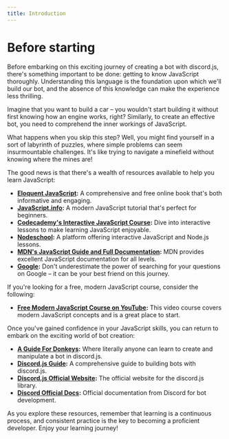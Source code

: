 ```yaml
---
title: Introduction
---
```


# Before starting

Before embarking on this exciting journey of creating a bot with discord.js, there's something important to be done: getting to know JavaScript thoroughly. Understanding this language is the foundation upon which we'll build our bot, and the absence of this knowledge can make the experience less thrilling.

Imagine that you want to build a car – you wouldn't start building it without first knowing how an engine works, right? Similarly, to create an effective bot, you need to comprehend the inner workings of JavaScript.

What happens when you skip this step? Well, you might find yourself in a sort of labyrinth of puzzles, where simple problems can seem insurmountable challenges. It's like trying to navigate a minefield without knowing where the mines are!

The good news is that there's a wealth of resources available to help you learn JavaScript:

- **[Eloquent JavaScript](http://eloquentjavascript.net/):** A comprehensive and free online book that's both informative and engaging.
- **[JavaScript.info](https://javascript.info/):** A modern JavaScript tutorial that's perfect for beginners.
- **[Codecademy's Interactive JavaScript Course](https://www.codecademy.com/learn/introduction-to-javascript):** Dive into interactive lessons to make learning JavaScript enjoyable.
- **[Nodeschool](https://nodeschool.io/):** A platform offering interactive JavaScript and Node.js lessons.
- **[MDN's JavaScript Guide and Full Documentation](https://developer.mozilla.org/en-US/docs/Web/JavaScript):** MDN provides excellent JavaScript documentation for all levels.
- **[Google](https://google.com/):** Don't underestimate the power of searching for your questions on Google – it can be your best friend on this journey.

If you're looking for a free, modern JavaScript course, consider the following:

- **[Free Modern JavaScript Course on YouTube](https://www.youtube.com/watch?v=BXqUH86F-kA&list=PLntvgXM11X6pi7mW0O4ZmfUI1xDSIbmTm):** This video course covers modern JavaScript concepts and is a great place to start.

Once you've gained confidence in your JavaScript skills, you can return to embark on the exciting world of bot creation:

- **[A Guide For Donkeys](./installation-preparations.md):** Where literally anyone can learn to create and manipulate a bot in discord.js.
- **[Discord.js Guide](https://discordjs.guide/#before-you-begin):** A comprehensive guide to building bots with discord.js.
- **[Discord.js Official Website](https://discord.js.org/#/):** The official website for the discord.js library.
- **[Discord Official Docs](https://discord.com/developers/docs/intro):** Official documentation from Discord for bot development.

As you explore these resources, remember that learning is a continuous process, and consistent practice is the key to becoming a proficient developer. Enjoy your learning journey!
